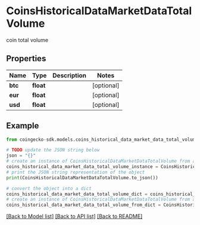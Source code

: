 # CoinsHistoricalDataMarketDataTotalVolume

coin total volume

## Properties

Name | Type | Description | Notes
------------ | ------------- | ------------- | -------------
**btc** | **float** |  | [optional] 
**eur** | **float** |  | [optional] 
**usd** | **float** |  | [optional] 

## Example

```python
from coingecko-sdk.models.coins_historical_data_market_data_total_volume import CoinsHistoricalDataMarketDataTotalVolume

# TODO update the JSON string below
json = "{}"
# create an instance of CoinsHistoricalDataMarketDataTotalVolume from a JSON string
coins_historical_data_market_data_total_volume_instance = CoinsHistoricalDataMarketDataTotalVolume.from_json(json)
# print the JSON string representation of the object
print(CoinsHistoricalDataMarketDataTotalVolume.to_json())

# convert the object into a dict
coins_historical_data_market_data_total_volume_dict = coins_historical_data_market_data_total_volume_instance.to_dict()
# create an instance of CoinsHistoricalDataMarketDataTotalVolume from a dict
coins_historical_data_market_data_total_volume_from_dict = CoinsHistoricalDataMarketDataTotalVolume.from_dict(coins_historical_data_market_data_total_volume_dict)
```
[[Back to Model list]](../README.md#documentation-for-models) [[Back to API list]](../README.md#documentation-for-api-endpoints) [[Back to README]](../README.md)


